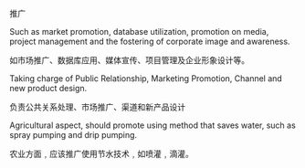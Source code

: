 推广

Such as market promotion, database utilization, promotion on media, project management and the fostering of corporate image and awareness.

如市场推广、数据库应用、媒体宣传、项目管理及企业形象设计等。

Taking charge of Public Relationship, Marketing Promotion, Channel and new product design.

负责公共关系处理、市场推广、渠道和新产品设计

Agricultural aspect, should promote using method that saves water, such as spray pumping and drip pumping.

农业方面﹐应该推广使用节水技术﹐如喷灌﹐滴灌。



